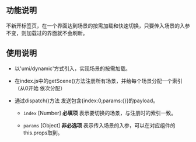 ## 功能说明

不新开标签页，在一个界面达到场景的按需加载和快速切换，只要传入场景的入参不变，则加载过的界面就不会刷新。

## 使用说明

- 以'umi/dynamic'方式引入，实现场景的按需加载。

- 在index.js中的getScene()方法注册所有场景，并给每个场景分配一个索引（从0开始 依次分配）

- 通过dispatch()方法 发送包含{index:0,params:{}}的payload。

    - `index` [Number] __必填项__ 表示要切换的场景，与注册时的索引一致。

    - `params` [Object] __非必选项__ 表示传入场景的入参，可以在对应组件的this.props取到。